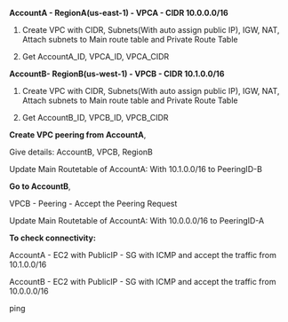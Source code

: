 **AccountA - RegionA(us-east-1) - VPCA - CIDR 10.0.0.0/16**

1. Create VPC with CIDR, Subnets(With auto assign public IP), IGW, NAT, Attach subnets to Main route table and Private Route Table

2. Get AccountA_ID, VPCA_ID, VPCA_CIDR

**AccountB- RegionB(us-west-1) - VPCB - CIDR 10.1.0.0/16**

1. Create VPC with CIDR, Subnets(With auto assign public IP), IGW, NAT, Attach subnets to Main route table and Private Route Table

2. Get AccountB_ID, VPCB_ID, VPCB_CIDR

**Create VPC peering from AccountA**, 

Give details: AccountB, VPCB, RegionB 

Update Main Routetable of AccountA: With 10.1.0.0/16 to PeeringID-B

**Go to AccountB**, 

VPCB - Peering - Accept the Peering Request 

Update Main Routetable of AccountA: With 10.0.0.0/16 to PeeringID-A


**To check connectivity:** 

AccountA - EC2 with PublicIP - SG with ICMP and accept the traffic from 10.1.0.0/16

AccountB - EC2 with PublicIP - SG with ICMP and accept the traffic from 10.0.0.0/16

ping <EC2PrivateIP>
